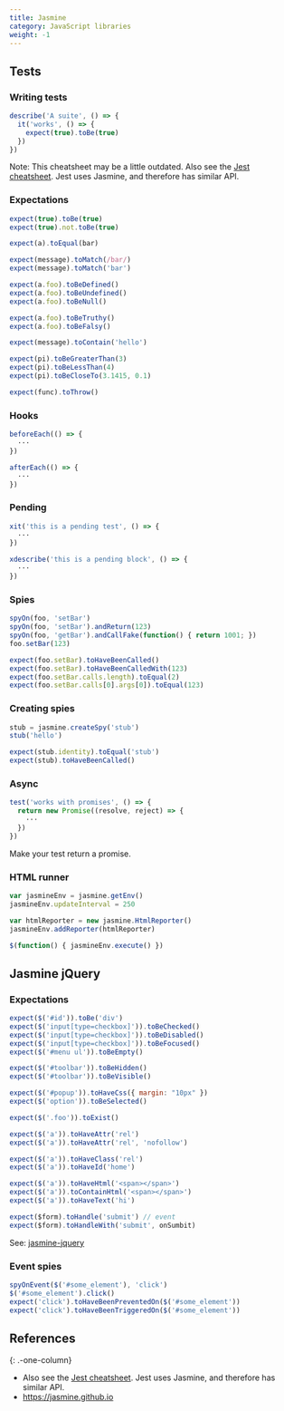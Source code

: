 ```yaml
---
title: Jasmine
category: JavaScript libraries
weight: -1
---
```


## Tests

### Writing tests

```js
describe('A suite', () => {
  it('works', () => {
    expect(true).toBe(true)
  })
})
```

Note: This cheatsheet may be a little outdated. Also see the [Jest cheatsheet](./jest). Jest uses Jasmine, and therefore has similar API.

### Expectations

```js
expect(true).toBe(true)
expect(true).not.toBe(true)
```

```js
expect(a).toEqual(bar)
```

```js
expect(message).toMatch(/bar/)
expect(message).toMatch('bar')
```

```js
expect(a.foo).toBeDefined()
expect(a.foo).toBeUndefined()
expect(a.foo).toBeNull()
```

```js
expect(a.foo).toBeTruthy()
expect(a.foo).toBeFalsy()
```

```js
expect(message).toContain('hello')
```

```js
expect(pi).toBeGreaterThan(3)
expect(pi).toBeLessThan(4)
expect(pi).toBeCloseTo(3.1415, 0.1)
```

```js
expect(func).toThrow()
```

### Hooks

```js
beforeEach(() => {
  ···
})
```

```js
afterEach(() => {
  ···
})
```

### Pending

```js
xit('this is a pending test', () => {
  ···
})
```

```js
xdescribe('this is a pending block', () => {
  ···
})
```

### Spies

```js
spyOn(foo, 'setBar')
spyOn(foo, 'setBar').andReturn(123)
spyOn(foo, 'getBar').andCallFake(function() { return 1001; })
foo.setBar(123)
```

```js
expect(foo.setBar).toHaveBeenCalled()
expect(foo.setBar).toHaveBeenCalledWith(123)
expect(foo.setBar.calls.length).toEqual(2)
expect(foo.setBar.calls[0].args[0]).toEqual(123)
```

### Creating spies

```js
stub = jasmine.createSpy('stub')
stub('hello')
```

```js
expect(stub.identity).toEqual('stub')
expect(stub).toHaveBeenCalled()
```

### Async

```js
test('works with promises', () => {
  return new Promise((resolve, reject) => {
    ···
  })
})
```

Make your test return a promise.

### HTML runner

```js
var jasmineEnv = jasmine.getEnv()
jasmineEnv.updateInterval = 250

var htmlReporter = new jasmine.HtmlReporter()
jasmineEnv.addReporter(htmlReporter)

$(function() { jasmineEnv.execute() })
```

Jasmine jQuery
--------------

### Expectations

```js
expect($('#id')).toBe('div')
expect($('input[type=checkbox]')).toBeChecked()
expect($('input[type=checkbox]')).toBeDisabled()
expect($('input[type=checkbox]')).toBeFocused()
expect($('#menu ul')).toBeEmpty()
```

```js
expect($('#toolbar')).toBeHidden()
expect($('#toolbar')).toBeVisible()
```

```js
expect($('#popup')).toHaveCss({ margin: "10px" })
expect($('option')).toBeSelected()
```

```js
expect($('.foo')).toExist()
```

```js
expect($('a')).toHaveAttr('rel')
expect($('a')).toHaveAttr('rel', 'nofollow')
```

```js
expect($('a')).toHaveClass('rel')
expect($('a')).toHaveId('home')
```

```js
expect($('a')).toHaveHtml('<span></span>')
expect($('a')).toContainHtml('<span></span>')
expect($('a')).toHaveText('hi')
```

```js
expect($form).toHandle('submit') // event
expect($form).toHandleWith('submit', onSumbit)
```

See: [jasmine-jquery](https://github.com/velesin/jasmine-jquery)

### Event spies

```js
spyOnEvent($('#some_element'), 'click')
$('#some_element').click()
expect('click').toHaveBeenPreventedOn($('#some_element'))
expect('click').toHaveBeenTriggeredOn($('#some_element'))
```

## References
{: .-one-column}

* Also see the [Jest cheatsheet](./jest). Jest uses Jasmine, and therefore has similar API.
* <https://jasmine.github.io>
